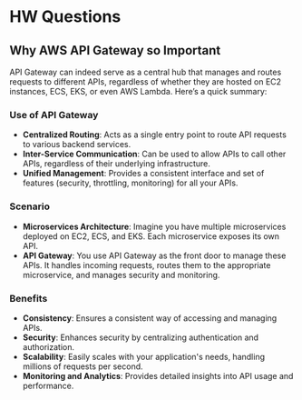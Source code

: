 # HW Questions

## Why AWS API Gateway so Important

API Gateway can indeed serve as a central hub that manages and routes requests to different APIs, regardless of whether they are hosted on EC2 instances, ECS, EKS, or even AWS Lambda. Here’s a quick summary:

### Use of API Gateway

- **Centralized Routing**: Acts as a single entry point to route API requests to various backend services.
- **Inter-Service Communication**: Can be used to allow APIs to call other APIs, regardless of their underlying infrastructure.
- **Unified Management**: Provides a consistent interface and set of features (security, throttling, monitoring) for all your APIs.

### Scenario

- **Microservices Architecture**: Imagine you have multiple microservices deployed on EC2, ECS, and EKS. Each microservice exposes its own API.
- **API Gateway**: You use API Gateway as the front door to manage these APIs. It handles incoming requests, routes them to the appropriate microservice, and manages security and monitoring.

### Benefits

- **Consistency**: Ensures a consistent way of accessing and managing APIs.
- **Security**: Enhances security by centralizing authentication and authorization.
- **Scalability**: Easily scales with your application's needs, handling millions of requests per second.
- **Monitoring and Analytics**: Provides detailed insights into API usage and performance.
